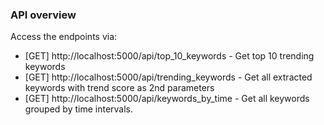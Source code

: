 ### API overview
Access the endpoints via:
* [GET] http://localhost:5000/api/top_10_keywords - Get top 10 trending keywords
* [GET] http://localhost:5000/api/trending_keywords - Get all extracted keywords with trend score as 2nd parameters
* [GET] http://localhost:5000/api/keywords_by_time  - Get all keywords grouped by time intervals.
